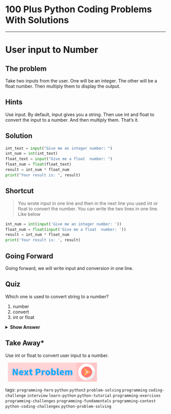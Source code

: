# 100 Plus Python Coding Problems With Solutions
---

# User input to Number

##  The problem
Take two inputs from the user. One will be an integer. The other will be a float number. Then multiply them to display the output.

## Hints
Use input. By default, input gives you a string. Then use int and float to convert the input to a number. And then multiply them. That’s it.

## Solution
```python
int_text = input("Give me an integer number: ")
int_num = int(int_text)
float_text = input("Give me a float  number: ")
float_num = float(float_text)
result = int_num * float_num
print("Your result is: ", result)
```



## Shortcut
> You wrote input in one line and then in the next line you used int or float to convert the number. You can write the two lines in one line. Like below 

```python
int_num = int(input('Give me an integer number: '))
float_num = float(input('Give me a float  number: '))
result = int_num * float_num
print('Your result is: ', result)
```



## Going Forward
Going forward, we will write input and conversion in one line.

## Quiz
Which one is used to convert string to a number?

1. number
2. convert
3. int or float

<details>
 <summary><b>Show Answer</b></summary>
   <p>The answer is : 3</p>
 </details>

## Take Away*

Use int or float to convert user input to a number. <br>

&nbsp;
[![Next Page](../assets/next-button.png)](Math-Power.md)
&nbsp;

tags:  `programming-hero`  `python`  `python3`  `problem-solving`  `programming`  `coding-challenge`  `interview`  `learn-python`  `python-tutorial`  `programming-exercises`  `programming-challenges`  `programming-fundamentals`  `programming-contest`  `python-coding-challenges`  `python-problem-solving`
